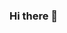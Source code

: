 ### Hi there 👋

<!--
**msaf9/msaf9** is a ✨ _special_ ✨ repository because its `README.md` (this file) appears on your GitHub profile.

Here are some ideas to get you started:

- 🔭 I’m currently working on Web applications
- 🌱 I’m currently learning AWS
- 👯 I’m looking to collaborate on Cloud Computing
- 🤔 I’m looking for help with Artificial Intelligence
- 💬 Ask me about Football, Technology, or Anything
- 📫 How to reach me: [Gmail](msafarookhi@gmail.com)
- 😄 Pronouns: He/ Him
- ⚡ Fun fact: Jack of all, master of none
-->
